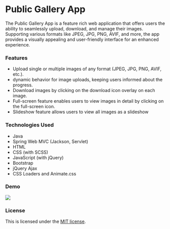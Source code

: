 # Public Gallery App

The Public Gallery App is a feature rich web application that offers users the ability to seamlessly upload, 
download, and manage their images. Supporting various formats like JPEG, JPG, PNG, AVIF, and more, the app 
provides a visually appealing and user-friendly interface for an enhanced experience.

### Features
- Upload single or multiple images of any format (JPEG, JPG, PNG, AVIF, etc.).
- dynamic behavior for image uploads, keeping users informed about the progress.
- Download images by clicking on the download icon overlay on each image.
- Full-screen feature enables users to view images in detail by clicking on the full-screen icon.
- Slideshow feature allows users to view all images as a slideshow


### Technologies Used
- Java
- Spring Web MVC (Jackson, Servlet)
- HTML
- CSS (with SCSS)
- JavaScript (with jQuery)
- Bootstrap
- jQuery Ajax
- CSS Loaders and Animate.css 

### Demo
![](asset/gallery-app-demo.gif)

### License
This is licensed under the [MIT license](LICENSE).